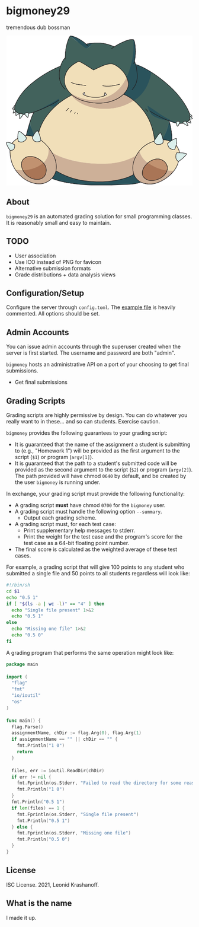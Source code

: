 # bigmoney29

tremendous dub bossman

![snorlax sitting](docs/snorlax.png)

## About

`bigmoney29` is an automated grading solution for small programming classes. It is
reasonably small and easy to maintain.

## TODO

* User association
* Use ICO instead of PNG for favicon
* Alternative submission formats
* Grade distributions + data analysis views

## Configuration/Setup

Configure the server through `config.toml`. The [example file](config.toml.example)
is heavily commented. All options should be set.

## Admin Accounts

You can issue admin accounts through the superuser created when the server is first started.
The username and password are both "admin".

`bigmoney` hosts an administrative API on a port of your choosing to get final
submissions.
* Get final submissions

## Grading Scripts

Grading scripts are highly permissive by design. You can do whatever you really
want to in these... and so can students. Exercise caution.

`bigmoney` provides the following guarantees to your grading script:

* It is guaranteed that the name of the assignment a student is submitting to
  (e.g., "Homework 1") will be provided as the first argument to the script
  (`$1`) or program (`argv[1]`).
* It is guaranteed that the path to a student's submitted code will be provided as the
  second argument to the script (`$2`) or program (`argv[2]`). The path provided will
  have chmod `0640` by default, and be created by the user `bigmoney` is running under.

In exchange, your grading script must provide the following functionality:
* A grading script **must** have chmod `0700` for the `bigmoney` user.
* A grading script must handle the following option `--summary`.
  * Output each grading scheme.
* A grading script must, for each test case:
  * Print supplementary help messages to stderr.
  * Print the weight for the test case and the program's score for the test case as
    a 64-bit floating point number.
* The final score is calculated as the weighted average of these test cases.

For example, a grading script that will give 100 points to any student who submitted a
single file and 50 points to all students regardless will look like:

```sh
#!/bin/sh
cd $1
echo "0.5 1"
if [ "$(ls -a | wc -l)" == "4" ] then
  echo "Single file present" 1>&2
  echo "0.5 1"
else
  echo "Missing one file" 1>&2
  echo "0.5 0"
fi
```

A grading program that performs the same operation might look like:

```go
package main

import (
  "flag"
  "fmt"
  "io/ioutil"
  "os"
)

func main() {
  flag.Parse()
  assignmentName, chDir := flag.Arg(0), flag.Arg(1)
  if assignmentName == "" || chDir == "" {
    fmt.Println("1 0")
    return
  }

  files, err := ioutil.ReadDir(chDir)
  if err != nil {
    fmt.Fprintln(os.Stderr, "Failed to read the directory for some reason. Email your professor.")
    fmt.Println("1 0")
  }
  fmt.Println("0.5 1")
  if len(files) == 1 {
    fmt.Fprintln(os.Stderr, "Single file present")
    fmt.Println("0.5 1")
  } else {
    fmt.Fprintln(os.Stderr, "Missing one file")
    fmt.Println("0.5 0")
  }
}
```

## License

ISC License. 2021, Leonid Krashanoff.

## What is the name

I made it up.

